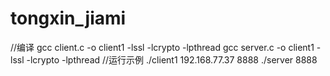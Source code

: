 # tongxin_jiami
//编译
gcc client.c -o client1 -lssl -lcrypto -lpthread
gcc server.c -o client1 -lssl -lcrypto -lpthread
//运行示例
./client1 192.168.77.37 8888
./server 8888
